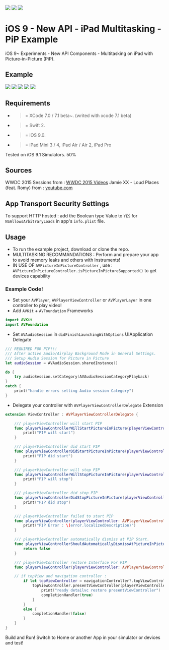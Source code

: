 ![](https://img.shields.io/badge/build-pass-brightgreen.svg?style=flat-square)
![](https://img.shields.io/badge/platform-iOS9+-ff69b4.svg?style=flat-square)
![](https://img.shields.io/badge/Require-XCode7-lightgrey.svg?style=flat-square)


# iOS 9 - New API - iPad Multitasking - PiP Example
iOS 9~ Experiments - New API Components - Multitasking on iPad with Picture-in-Picture (PiP).

## Example

![](https://raw.githubusercontent.com/Sweefties/iOS9-NewAPI-iPad-Multitasking-PIP-Example/master/source/iPadOS9-Simulators-AVPlayerVCPiP-1.jpg)
![](https://raw.githubusercontent.com/Sweefties/iOS9-NewAPI-iPad-Multitasking-PIP-Example/master/source/iPadOS9-Simulators-AVPlayerVCPiP-2.jpg)
![](https://raw.githubusercontent.com/Sweefties/iOS9-NewAPI-iPad-Multitasking-PIP-Example/master/source/iPadOS9-Simulators-AVPlayerVCPiP-3.jpg)
![](https://raw.githubusercontent.com/Sweefties/iOS9-NewAPI-iPad-Multitasking-PIP-Example/master/source/iPadOS9-Simulators-AVPlayerVCPiP-4.jpg)
![](https://raw.githubusercontent.com/Sweefties/iOS9-NewAPI-iPad-Multitasking-PIP-Example/master/source/iPadOS9-Simulators-AVPlayerVCPiP-5.jpg)


## Requirements

- >= XCode 7.0 / 7.1 beta~. (writed with xcode 7.1 beta)
- >= Swift 2.
- >= iOS 9.0.
- >= iPad Mini 3 / 4, iPad Air / Air 2, iPad Pro

Tested on iOS 9.1 Simulators. 50%


## Sources
WWDC 2015 Sessions from : [WWDC 2015 Videos](https://developer.apple.com/videos/wwdc/2015/)
Jamie XX - Loud Places (feat. Romy) from : [youtube.com](https://youtu.be/TP9luRtEqjc)


## App Transport Security Settings

To support HTTP hosted : add the Boolean type Value to `YES` for `NSAllowsArbitraryLoads` in app's `info.plist` file.


## Usage

- To run the example project, download or clone the repo.
- MULTITASKING RECOMMANDATIONS : Perform and prepare your app to avoid memory leaks and others with Instruments!
- IN USE OF `AVPictureInPictureController` , use : `AVPictureInPictureController.isPictureInPictureSupported()` to get devices capability


### Example Code!


- Set your `AVPlayer`, `AVPlayerViewController` or `AVPlayerLayer` in one controller to play video!
- Add `AVKit` + `AVFoundation` Frameworks

```swift
import AVKit
import AVFoundation
```


- Set `AVAudioSession` in `didFinishLaunchingWithOptions` UIApplication Delegate
```swift
/// REQUIRED FOR PIP!!!
/// After active Audio/Airplay Background Mode in General Settings.
/// Setup Audio Session for Picture in Picture
let audioSession = AVAudioSession.sharedInstance()

do {
    try audioSession.setCategory(AVAudioSessionCategoryPlayback)
}
catch {
    print("handle errors setting Audio session Category")
}
```

- Delegate your controller with `AVPlayerViewControllerDelegate` Extension
```swift
extension ViewController : AVPlayerViewControllerDelegate {

    /// playerViewController will start PIP
    func playerViewControllerWillStartPictureInPicture(playerViewController: AVPlayerViewController) {
        print("PIP will start")
    }

    /// playerViewController did start PIP
    func playerViewControllerDidStartPictureInPicture(playerViewController: AVPlayerViewController) {
        print("PIP did start")
    }

    /// playerViewController will stop PIP
    func playerViewControllerWillStopPictureInPicture(playerViewController: AVPlayerViewController) {
        print("PIP will stop")
    }

    /// playerViewController did stop PIP
    func playerViewControllerDidStopPictureInPicture(playerViewController: AVPlayerViewController) {
        print("PIP did stop")
    }

    /// playerViewController failed to start PIP
    func playerViewController(playerViewController: AVPlayerViewController, failedToStartPictureInPictureWithError error: NSError) {
        print("PIP Error : \(error.localizedDescription)")
    }

    /// playerViewController automatically dismiss at PIP Start.
    func playerViewControllerShouldAutomaticallyDismissAtPictureInPictureStart(playerViewController: AVPlayerViewController) -> Bool {
        return false
    }

    /// playerViewController restore Interface For PIP
    func playerViewController(playerViewController: AVPlayerViewController, restoreUserInterfaceForPictureInPictureStopWithCompletionHandler completionHandler: (Bool) -> Void) {

    // if topView and navigation controller :
        if let topViewController = navigationController?.topViewController {
            topViewController.presentViewController(playerViewController, animated: true) {
                print("ready detailvc restore presentViewController")
                completionHandler(true)
            }
        }
        else {
            completionHandler(false)
        }
    }
}
```


Build and Run!
Switch to Home or another App in your simulator or devices and test!
